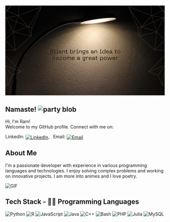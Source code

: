 <!-- Banner Image or Quote Image -->
![Banner](https://github.com/ryuk27/ryuk27/blob/main/img/Black%20Brown%20Geometric%20Motivational%20Desktop%20Wallpaper.png)

## Namaste! <img width="30" src="https://emojis.slackmojis.com/emojis/images/1593555389/9579/blob_excited.gif?1593555389" alt="party blob" />

Hi, I'm Ram!  
Welcome to my GitHub profile. Connect with me on:

<p align="left">
  LinkedIn: 
  <a href="https://www.linkedin.com/in/ram0912" target="_blank">
    <img align="center" src="https://github.com/mishmanners/MishManners/blob/master/socials/transparent-Linkedin-logo-icon.png" alt="LinkedIn" height="30" />
  </a>
  &nbsp;&nbsp;
  Email: 
  <a href="mailto:youremail@example.com" target="_blank">
    <img align="center" src="https://github.com/mishmanners/MishManners/blob/master/socials/chrome.png" alt="Email" height="30" />
  </a>
</p>

## About Me

I'm a passionate developer with experience in various programming languages and technologies. I enjoy solving complex problems and working on innovative projects. I am more into animes and I love poetry.

![GIF](https://your-gif-image-link.com/your-gif.gif)

## Tech Stack - 👩‍💻 Programming Languages
![Python](https://img.shields.io/badge/-Python-05122A?style=flat&logo=python)
![R](https://img.shields.io/badge/-R-276DC3?style=flat&logo=r)
![JavaScript](https://img.shields.io/badge/-JavaScript-F7DF1E?style=flat&logo=javascript&logoColor=333333)
![Java](https://img.shields.io/badge/-Java-007396?style=flat&logo=java)
![C++](https://img.shields.io/badge/-C++-00599C?style=flat&logo=c%2B%2B)
![Bash](https://img.shields.io/badge/-Bash-4EAA25?style=flat&logo=gnu-bash&logoColor=ffffff)
![PHP](https://img.shields.io/badge/-PHP-777BB4?style=flat&logo=php&logoColor=ffffff)
![Julia](https://img.shields.io/badge/-Julia-9558B2?style=flat&logo=julia)
![MySQL](https://img.shields.io/badge/-MySQL-4479A1?style=flat&logo=mysql&logoColor=ffffff)


<!--
**ryuk27/ryuk27** is a ✨ _special_ ✨ repository because its `README.md` (this file) appears on your GitHub profile.

Here are some ideas to get you started:

- 🔭 I’m currently working on ...
- 🌱 I’m currently learning ...
- 👯 I’m looking to collaborate on ...
- 🤔 I’m looking for help with ...
- 💬 Ask me about ...
- 📫 How to reach me: ...
- 😄 Pronouns: ...
- ⚡ Fun fact: ...
-->
